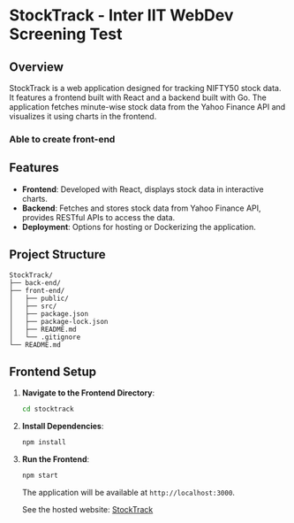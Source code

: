 # StockTrack - Inter IIT WebDev Screening Test

## Overview

StockTrack is a web application designed for tracking NIFTY50 stock data. It features a frontend built with React and a backend built with Go. The application fetches minute-wise stock data from the Yahoo Finance API and visualizes it using charts in the frontend.

### Able to create front-end

## Features

- **Frontend**: Developed with React, displays stock data in interactive charts.
- **Backend**: Fetches and stores stock data from Yahoo Finance API, provides RESTful APIs to access the data.
- **Deployment**: Options for hosting or Dockerizing the application.

## Project Structure

```
StockTrack/
├── back-end/
├── front-end/
│   ├── public/
│   ├── src/
│   ├── package.json
│   ├── package-lock.json
│   ├── README.md
│   └── .gitignore
└── README.md
```

## Frontend Setup

1. **Navigate to the Frontend Directory**:

   ```bash
   cd stocktrack
   ```

2. **Install Dependencies**:

   ```bash
   npm install
   ```

3. **Run the Frontend**:

   ```bash
   npm start
   ```

   The application will be available at `http://localhost:3000`.

   See the hosted website: [StockTrack](https://main--stocktrackdev.netlify.app/)
